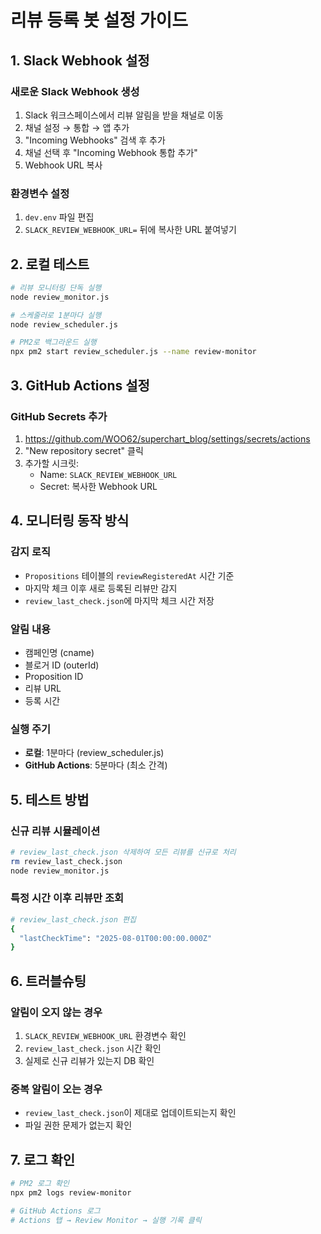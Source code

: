 # 리뷰 등록 봇 설정 가이드

## 1. Slack Webhook 설정

### 새로운 Slack Webhook 생성
1. Slack 워크스페이스에서 리뷰 알림을 받을 채널로 이동
2. 채널 설정 → 통합 → 앱 추가
3. "Incoming Webhooks" 검색 후 추가
4. 채널 선택 후 "Incoming Webhook 통합 추가"
5. Webhook URL 복사

### 환경변수 설정
1. `dev.env` 파일 편집
2. `SLACK_REVIEW_WEBHOOK_URL=` 뒤에 복사한 URL 붙여넣기

## 2. 로컬 테스트

```bash
# 리뷰 모니터링 단독 실행
node review_monitor.js

# 스케줄러로 1분마다 실행
node review_scheduler.js

# PM2로 백그라운드 실행
npx pm2 start review_scheduler.js --name review-monitor
```

## 3. GitHub Actions 설정

### GitHub Secrets 추가
1. https://github.com/WOO62/superchart_blog/settings/secrets/actions
2. "New repository secret" 클릭
3. 추가할 시크릿:
   - Name: `SLACK_REVIEW_WEBHOOK_URL`
   - Secret: 복사한 Webhook URL

## 4. 모니터링 동작 방식

### 감지 로직
- `Propositions` 테이블의 `reviewRegisteredAt` 시간 기준
- 마지막 체크 이후 새로 등록된 리뷰만 감지
- `review_last_check.json`에 마지막 체크 시간 저장

### 알림 내용
- 캠페인명 (cname)
- 블로거 ID (outerId)
- Proposition ID
- 리뷰 URL
- 등록 시간

### 실행 주기
- **로컬**: 1분마다 (review_scheduler.js)
- **GitHub Actions**: 5분마다 (최소 간격)

## 5. 테스트 방법

### 신규 리뷰 시뮬레이션
```bash
# review_last_check.json 삭제하여 모든 리뷰를 신규로 처리
rm review_last_check.json
node review_monitor.js
```

### 특정 시간 이후 리뷰만 조회
```bash
# review_last_check.json 편집
{
  "lastCheckTime": "2025-08-01T00:00:00.000Z"
}
```

## 6. 트러블슈팅

### 알림이 오지 않는 경우
1. `SLACK_REVIEW_WEBHOOK_URL` 환경변수 확인
2. `review_last_check.json` 시간 확인
3. 실제로 신규 리뷰가 있는지 DB 확인

### 중복 알림이 오는 경우
- `review_last_check.json`이 제대로 업데이트되는지 확인
- 파일 권한 문제가 없는지 확인

## 7. 로그 확인

```bash
# PM2 로그 확인
npx pm2 logs review-monitor

# GitHub Actions 로그
# Actions 탭 → Review Monitor → 실행 기록 클릭
```